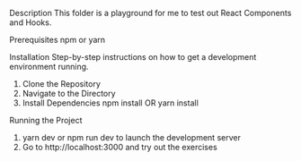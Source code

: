 Description
This folder is a playground for me to test out React Components and Hooks.

Prerequisites
npm or yarn

Installation
Step-by-step instructions on how to get a development environment running.
1. Clone the Repository
2. Navigate to the Directory
3. Install Dependencies
  npm install OR
  yarn install

Running the Project
1. yarn dev or npm run dev to launch the development server
2. Go to http://localhost:3000 and try out the exercises
